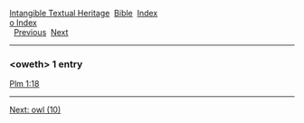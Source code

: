 [Intangible Textual Heritage](../../index)  [Bible](../index) 
[Index](index)   
[o Index](_o_)  
  [Previous](c08176)  [Next](c08178) 

------------------------------------------------------------------------

### &lt;oweth&gt; 1 entry

[Plm 1:18](../kjv/plm001.htm#018)  

------------------------------------------------------------------------

[Next: owl (10)](c08178)
